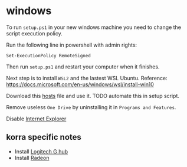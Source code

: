 windows
=======

To run `setup.ps1` in your new windows machine you need to change the script execution policy.

Run the following line in powershell with admin rights:

```
Set-ExecutionPolicy RemoteSigned
```

Then run `setup.ps1` and restart your computer when it finishes.

Next step is to install `WSL2` and the lastest WSL Ubuntu. Reference: https://docs.microsoft.com/en-us/windows/wsl/install-win10

Download this [hosts](https://someonewhocares.org/hosts/zero/hosts) file and use it. TODO automate this in setup script.

Remove useless `One Drive` by uninstalling it in `Programs and Features`. 

Disable [Internet Explorer](https://www.lifewire.com/how-to-uninstall-or-remove-internet-explorer-2617982)

korra specific notes
--------------------

* Install [Logitech G hub](https://www.logitechg.com/en-us/innovation/g-hub.html)
* Install [Radeon](https://www.amd.com/en/support)